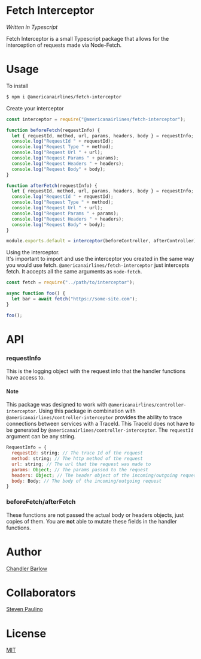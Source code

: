 # Fetch Interceptor

_Written in Typescript_

Fetch Interceptor is a small Typescript package that allows for the interception of requests made via Node-Fetch.

# Usage

To install

```bash
$ npm i @americanairlines/fetch-interceptor
```

Create your interceptor

```javascript
const interceptor = require("@americanairlines/fetch-interceptor");

function beforeFetch(requestInfo) {
  let { requestId, method, url, params, headers, body } = requestInfo;
  console.log("RequestId " + requestId);
  console.log("Request Type " + method);
  console.log("Request Url " + url);
  console.log("Request Params " + params);
  console.log("Request Headers " + headers);
  console.log("Request Body" + body);
}

function afterFetch(requestInfo) {
  let { requestId, method, url, params, headers, body } = requestInfo;
  console.log("RequestId " + requestId);
  console.log("Request Type " + method);
  console.log("Request Url " + url);
  console.log("Request Params " + params);
  console.log("Request Headers " + headers);
  console.log("Request Body" + body);
}

module.exports.default = interceptor(beforeController, afterController);
```

Using the interceptor.</br>
It's important to import and use the interceptor you created in the same way you would use fetch. `@americanairlines/fetch-interceptor` just intercepts fetch. It accepts all the same arguments as `node-fetch`.

```javascript
const fetch = require("../path/to/interceptor");

async function foo() {
  let bar = await fetch("https://some-site.com");
}

foo();
```

# API

### requestInfo

This is the logging object with the request info that the handler functions have access to. </br>

#### Note

This package was designed to work with `@americanairlines/controller-interceptor`. Using this package in combination with `@americanairlines/controller-interceptor` provides the ability to trace connections between services with a TraceId. This TraceId does not have to be generated by `@americanairlines/controller-interceptor`. The `requestId` argument can be any string.

```javascript
RequestInfo = {
  requestId: string; // The trace Id of the request
  method: string; // The http method of the request
  url: string; // The url that the request was made to
  params: Object; // The params passed to the request
  headers: Object; // The header object of the incoming/outgoing request
  body: Body; // The body of the incoming/outgoing request
}
```

### beforeFetch/afterFetch

These functions are not passed the actual body or headers objects, just copies of them. You are **not** able to mutate these fields in the handler functions.

# Author

[Chandler Barlow](https://github.com/chandler-barlow)

# Collaborators

[Steven Paulino](https://github.com/Stevenpaulino1)

# License

[MIT](https://github.com/chandler-barlow/fetch-interceptor/blob/main/LICENSE)
